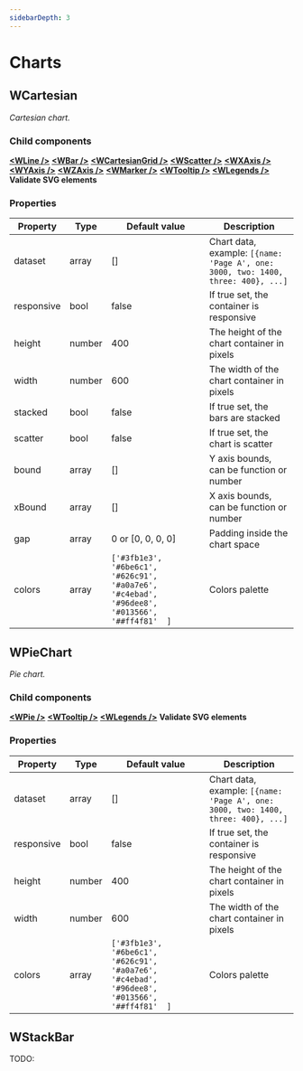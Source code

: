 ```yaml
---
sidebarDepth: 3
---
```

# Charts

## WCartesian

*Cartesian chart.*

### Child components
**[\<WLine />](/docs/api/components.html#wline)**
**[\<WBar />](/docs/api/components.html#wbar)**
**[\<WCartesianGrid />](/docs/api/components.html#wcartesiangrid)**
**[\<WScatter />](/docs/api/components.html#wscatter)**
**[\<WXAxis />](/docs/api/components.html#wxaxis)**
**[\<WYAxis />](/docs/api/components.html#wyaxis)**
**[\<WZAxis />](/docs/api/components.html#wzaxis)**
**[\<WMarker />](/docs/api/components.html#wmarker)**
**[\<WTooltip />](/docs/api/widgets.html#wtooltip)**
**[\<WLegends />](/docs/api/widgets.html#wlegends)**
**Validate SVG elements**

### Properties
| Property | Type | Default value | Description |
|----------|------|---------------|-------------|
| dataset | array | [] | Chart data, example:  ```[{name: 'Page A', one: 3000, two: 1400, three: 400}, ...]``` |
| responsive | bool | false | If true set, the container is responsive |
| height | number | 400 | The height of the chart container in pixels |
| width | number | 600 | The width of the chart container in pixels |
| stacked | bool | false | If true set, the bars are stacked |
| scatter | bool | false | If true set, the chart is scatter  |
| bound | array | [] | Y axis bounds, can be function or number |
| xBound | array | [] | X axis bounds, can be function or number |
| gap | array | 0 or [0, 0, 0, 0] | Padding inside the chart space |
| colors | array | ```['#3fb1e3',  '#6be6c1',  '#626c91',  '#a0a7e6',  '#c4ebad',  '#96dee8',  '#013566',  '##ff4f81'  ]``` | Colors palette |

## WPieChart

*Pie chart.*

### Child components
**[\<WPie />](/docs/api/components.html#wpie)**
**[\<WTooltip />](/docs/api/widgets.html#wtooltip)**
**[\<WLegends />](/docs/api/widgets.html#wlegends)**
**Validate SVG elements**

### Properties
| Property | Type | Default value | Description |
|----------|------|---------------|-------------|
| dataset | array | [] | Chart data, example:  ```[{name: 'Page A', one: 3000, two: 1400, three: 400}, ...]``` |
| responsive | bool | false | If true set, the container is responsive |
| height | number | 400 | The height of the chart container in pixels |
| width | number | 600 | The width of the chart container in pixels |
| colors | array | ```['#3fb1e3',  '#6be6c1',  '#626c91',  '#a0a7e6',  '#c4ebad',  '#96dee8',  '#013566',  '##ff4f81'  ]``` | Colors palette |

## WStackBar

TODO: